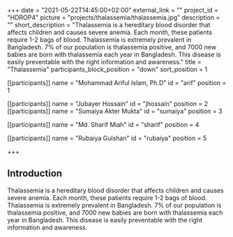 +++
date = "2021-05-22T14:45:00+02:00"
external_link = ""
project_id = "HDROP4"
picture = "projects/thalassemia/thalassemia.jpg"
description = ""
short_description = "Thalassemia is a hereditary blood disorder that affects children and causes severe anemia. Each month, these patients require 1-2 bags of blood. Thalassemia is extremely prevalent in Bangladesh. 7% of our population is thalassemia positive, and 7000 new babies are born with thalassemia each year in Bangladesh. This disease is easily preventable with the right information and awareness."
title = "Thalassemia"
participants_block_position = "down"
sort_position = 1


[[participants]]
    name = "Mohammad Ariful Islam, Ph.D"
    id = "arif"
    position = 1

[[participants]]
    name = "Jubayer Hossain"
    id = "jhossain"
    position = 2
[[participants]]
    name = "Sumaiya Akter Mukta"
    id = "sumaiya"
    position = 3

[[participants]]
    name = "Md. Sharif Miah"
    id = "sharif"
    position = 4

[[participants]]
    name = "Rubaiya Gulshan"
    id = "rubaiya"
    position = 5

+++

## Introduction 
Thalassemia is a hereditary blood disorder that affects children and causes severe anemia. Each month, these patients require 1-2 bags of blood. Thalassemia is extremely prevalent in Bangladesh. 7% of our population is thalassemia positive, and 7000 new babies are born with thalassemia each year in Bangladesh. This disease is easily preventable with the right information and awareness.